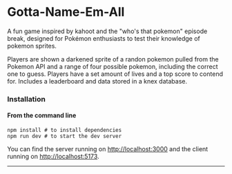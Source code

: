# Gotta-Name-Em-All

A fun game inspired by kahoot and the "who's that pokemon" episode break, designed for Pokémon enthusiasts to test their knowledge of pokemon sprites.


Players are shown a darkened sprite of a randon pokemon pulled from the Pokemon API and a range of four possible pokemon, including the correct one to guess.
Players have a set amount of lives and a top score to contend for.
Includes a leaderboard and data stored in a knex database.

### Installation

#### **From the command line**

```
npm install # to install dependencies
npm run dev # to start the dev server
```

You can find the server running on [http://localhost:3000](http://localhost:3000) and the client running on [http://localhost:5173](http://localhost:5173).

---

